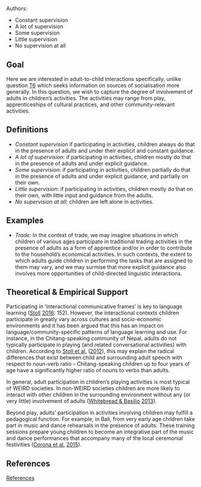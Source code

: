 # [](ContributionTable?__template__=property.md&property=name#cldf:T11)

Authors: [](ContributionTable?__template__=property.md&property=contributor#cldf:T11)
- Constant supervision
- A lot of supervision
- Some supervision
- Little supervision
- No supervision at all


## Goal

Here we are interested in adult-to-child interactions specifically, unlike question [T6](T6.md) which seeks information on sources of socialisation more generally. In this question, we wish to capture the degree of involvement of adults in children’s activities. The activities may range from play, apprenticeships of cultural practices, and other community-relevant activities.


## Definitions

- *Constant supervision* if participating in activities, children always do that in the presence of adults and under their explicit and constant guidance.
- *A lot of supervision*: if participating in activities, children mostly do that in the presence of adults and under explicit guidance.
- *Some supervision*: if participating in activities, children partially do that in the presence of adults and under explicit guidance, and partially on their own.
- *Little supervision*: if participating in activities, children mostly do that on their own, with little input and guidance from the adults.
- *No supervision at all*: children are left alone in activities.

## Examples

- *Trade:* In the context of trade, we may imagine situations in which children of various ages participate in traditional trading activities in the presence of adults as a form of apprentice and/or in order to contribute to the household’s economical activities. In such contexts, the extent to which adults guide children in performing the tasks that are assigned to them may vary, and we may surmise that more explicit guidance also involves more opportunities of child-directed linguistic interactions.

## Theoretical & Empirical Support

Participating in ‘interactional communicative frames’ is key to language learning ([Stoll](sources.bib?ref&with_internal_ref_link&keep_label#cldf:Stoll2016) [2016](sources.bib?ref&with_internal_ref_link&keep_label#cldf:Stoll2016): 152). However, the interactional contexts children participate in greatly vary across cultures and socio-economic environments and it has been argued that this has an impact on language/community-specific patterns of language learning and use. For instance, in the Chitang-speaking community of Nepal, adults do not typically participate in playing (and related conversational activities) with children. According to [Stoll et al.](sources.bib?ref&with_internal_ref_link&keep_label#cldf:StollEtAl2012) ([2012](sources.bib?ref&with_internal_ref_link&keep_label#cldf:StollEtAl2012)), this may explain the radical differences that exist between child and surrounding adult speech with respect to noun-verb ratio – Chitang-speaking children up to four years of age have a significantly higher ratio of nouns to verbs than adults.

In general, adult participation in children’s playing activities is most typical of WEIRD societies. In non-WEIRD societies children are more likely to interact with other children in the surrounding environment without any (or very little) involvement of adults ([Whitebread & Basilio](sources.bib?ref&with_internal_ref_link&keep_label#cldf:WhitebreadBasilio2013) [2013](sources.bib?ref&with_internal_ref_link&keep_label#cldf:WhitebreadBasilio2013)).

Beyond play, adults’ participation in activities involving children may fulfill a pedagogical function. For example, in Bali, from very early age children take part in music and dance rehearsals in the presence of adults. These training sessions prepare young children to become an integrative part of the music and dance performances that accompany many of the local ceremonial festivities ([Corona et al.](sources.bib?ref&with_internal_ref_link&keep_label#cldf:CoronaEtAl2015) [2015](sources.bib?ref&with_internal_ref_link&keep_label#cldf:CoronaEtAl2015)).

## References

[References](Source?cited_only&with_link#cldf:__all__)